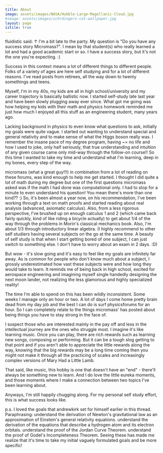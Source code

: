 ```yaml
---
title: About
image: assets/images/NASA/Hubble-Large-Magellanic-Cloud.jpg
#image: assets/images/schrdingers-cat-wallpaper.jpg
layout: page
istile: true
---
```


fluidistic said: ↑
I'm a bit late to the party. My question is "Do you have any success story Micromass?". I mean by that student(s) who really learned a lot and had a good academic start or so.
I have a success story, but it's not the one you're expecting. :)

Success in this context means a lot of different things to different people. Folks of a variety of ages are here self studying and for a lot of different reasons. I've read posts from retirees, all the way down to twenty somethings and teens.

Myself, I'm in my 40s, my kids are all in high school/university and my career trajectory is basically ballistic now. I started self-study late last year and have been slowly plugging away ever since. What got me going was how helping my kids with their math and physics homework reminded me just how much I enjoyed all this stuff as an engineering student, many years ago.

Lacking background in physics to even know what questions to ask, initially my goals were quite vague. I started out wanting to understand special and general relativity and to make sense of what the Higgs boson really was. I remember the insane pace of my degree program, having ~= no life and how I used to joke, only half seriously, that true understanding and intuition of any given course came only mid-way through the follow-on course!! So this time I wanted to take my time and understand what I'm learning, deep in my bones, every step of the way.

micromass (what a great guy!!!) in combination from a lot of reading on these forums, was kind enough to help me get started. I thought I did quite a lot of math during my degree but one of the first questions micromass asked was if the math I had done was computational only. I had to stop for a minute to even understand his question! You mean there's more than one kind?? :) So, it's been almost a year now, on his recommendation, I've been working through a text on math proofs and started reading about real analysis (advanced, axiomatic calculus). Also, from a less rigorous perspective, I've brushed up on enough calculus 1 and 2 (which came back fairly quickly, kind of like riding a bicycle actually) to get about 1/4 of the way through the problems in Morin's classical mechanics book. Also, I'm about 1/3 through introductory linear algebra. (I highly recommend to other self studiers having several subjects on the go at the same time. A beauty of self study is that when I start getting bored of one subject, I can just switch to something else. I don't have to worry about an exam in 2 days. :D)

But wow - it's slow going and it's easy to feel like my goals are infinitely far away. As is common for people who don't know much about a subject, I grossly underestimated how vast these subjects were and how long they would take to learn. It reminds me of being back in high school, excited for aerospace engineering and imagining myself single handedly designing the next moon lander, not realizing the less glamorous and highly specialized reality!

The time I'm able to spend on this has been wildly inconsistent. Some weeks I manage only an hour or two. A lot of days I come home pretty brain dead from my day job and the best I can do is surf physicsforums for an hour. So I can completely relate to the things micromass' has posted about being things you have to stay strong in the face of.

I suspect those who are interested mainly in the pay off and less in the intellectual journey are the ones who struggle most. I imagine it's like learning music. Once you can play, there are rich rewards such as learning new songs, composing or performing. But it can be a tough slog getting to that point and if you aren't able to appreciate the little rewards along the way, knowing that the big rewards may be a long time coming then you might not make it through all the practicing of scales and increasingly complex versions of Mary Had a Little Lamb.

That said, like music, this hobby is one that doesn't have an "end" - there'll always be something new to learn. And I do love the little eureka moments, and those moments where I make a connection between two topics I've been learning about.

Anyways, I'm still happily chugging along. For my personal self study effort, this is what success looks like.


p.s. I loved the goals that andrewkirk set for himself earlier in this thread. Paraphrasing:
understand the derivation of Newton's gravitational law as an approximation of Einstein's general relativity equations.
understand the derivation of the equations that describe a hydrogen atom and its electron orbitals.
understand the proof of the Jordan Curve Theorem.
understand the proof of Godel's Incompleteness Theorem.
Seeing these has made me realize that it's time to take my initial vaguely formulated goals and be more specific!
